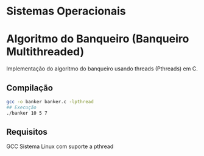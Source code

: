 # Sistemas Operacionais

# Algoritmo do Banqueiro (Banqueiro Multithreaded)

Implementação do algoritmo do banqueiro usando threads (Pthreads) em C.

## Compilação
```bash
gcc -o banker banker.c -lpthread
## Execução
./banker 10 5 7
```

## Requisitos
GCC
Sistema Linux com suporte a pthread
